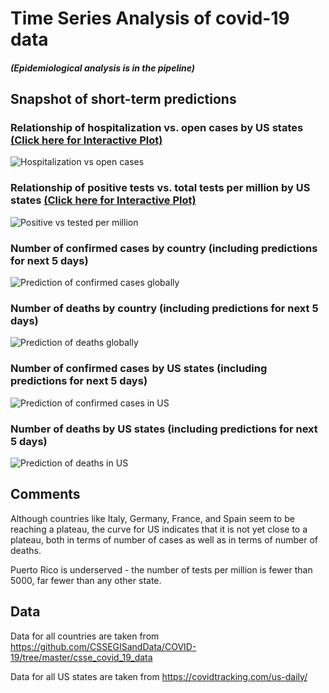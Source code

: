# Time Series Analysis of covid-19 data

##### (Epidemiological analysis is in the pipeline)

## Snapshot of short-term predictions

### Relationship of hospitalization vs. open cases by US states [(Click here for Interactive Plot)](https://uzp5b63rpggwnmyj4tylzg-on.drv.tw/covid-19_html/hospitalizationVsOpenCases_USStates.html)
![Hospitalization vs open cases](screenshots/hospitalizationVsOpenCases_USStates.PNG)

### Relationship of positive tests vs. total tests per million by US states [(Click here for Interactive Plot)](https://uzp5b63rpggwnmyj4tylzg-on.drv.tw/covid-19_html/positiveVsTestedPerMillion_USStates.html)
![Positive vs tested per million](screenshots/positiveVsTestedPerMillion_USStates.PNG)

### Number of confirmed cases by country (including predictions for next 5 days)
![Prediction of confirmed cases globally](screenshots/predictions_covid-19_05042020.png)

### Number of deaths by country (including predictions for next 5 days)
![Prediction of deaths globally](screenshots/predictions_covid-19_deaths_05042020.png)

### Number of confirmed cases by US states (including predictions for next 5 days)
![Prediction of confirmed cases in US](screenshots/predictions_covid-19_USStates_05042020.png)

### Number of deaths by US states (including predictions for next 5 days)
![Prediction of deaths in US](screenshots/predictions_covid-19_USStates_deaths_05042020.png)


## Comments

Although countries like Italy, Germany, France, and Spain seem to be reaching a plateau, the curve for US indicates that it is not yet close to a plateau, both in terms of number of cases as well as in terms of number of deaths.

Puerto Rico is underserved - the number of tests per million is fewer than 5000, far fewer than any other state.


## Data

Data for all countries are taken from https://github.com/CSSEGISandData/COVID-19/tree/master/csse_covid_19_data

Data for all US states are taken from https://covidtracking.com/us-daily/
